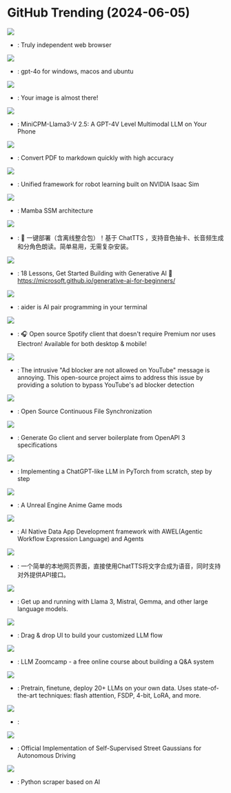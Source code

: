 # GitHub Trending (2024-06-05)

![](https://img.shields.io/badge/C%2B%2B-New%20145-green?style=flat-square&logo=appveyor)
- [](https://github.comundefined): Truly independent web browser

![](https://img.shields.io/badge/Python-New%201-green?style=flat-square&logo=appveyor)
- [](https://github.comundefined): gpt-4o for windows, macos and ubuntu

![](https://img.shields.io/badge/Python-New%201-green?style=flat-square&logo=appveyor)
- [](https://github.comundefined): Your image is almost there!

![](https://img.shields.io/badge/Python-New%20464-green?style=flat-square&logo=appveyor)
- [](https://github.comundefined): MiniCPM-Llama3-V 2.5: A GPT-4V Level Multimodal LLM on Your Phone

![](https://img.shields.io/badge/Python-New%20312-green?style=flat-square&logo=appveyor)
- [](https://github.comundefined): Convert PDF to markdown quickly with high accuracy

![](https://img.shields.io/badge/Python-New%20104-green?style=flat-square&logo=appveyor)
- [](https://github.comundefined): Unified framework for robot learning built on NVIDIA Isaac Sim

![](https://img.shields.io/badge/Python-New%20133-green?style=flat-square&logo=appveyor)
- [](https://github.comundefined): Mamba SSM architecture

![](https://img.shields.io/badge/Python-New%20201-green?style=flat-square&logo=appveyor)
- [](https://github.comundefined): 🚀 一键部署（含离线整合包）！基于 ChatTTS ，支持音色抽卡、长音频生成和分角色朗读。简单易用，无需复杂安装。

![](https://img.shields.io/badge/Jupyter%20Notebook-New%20367-green?style=flat-square&logo=appveyor)
- [](https://github.comundefined): 18 Lessons, Get Started Building with Generative AI 🔗 https://microsoft.github.io/generative-ai-for-beginners/

![](https://img.shields.io/badge/Python-New%2034-green?style=flat-square&logo=appveyor)
- [](https://github.comundefined): aider is AI pair programming in your terminal

![](https://img.shields.io/badge/Dart-New%2066-green?style=flat-square&logo=appveyor)
- [](https://github.comundefined): 🎧 Open source Spotify client that doesn't require Premium nor uses Electron! Available for both desktop & mobile!

![](https://img.shields.io/badge/JavaScript-New%2031-green?style=flat-square&logo=appveyor)
- [](https://github.comundefined): The intrusive "Ad blocker are not allowed on YouTube" message is annoying. This open-source project aims to address this issue by providing a solution to bypass YouTube's ad blocker detection

![](https://img.shields.io/badge/Go-New%20188-green?style=flat-square&logo=appveyor)
- [](https://github.comundefined): Open Source Continuous File Synchronization

![](https://img.shields.io/badge/Go-New%2040-green?style=flat-square&logo=appveyor)
- [](https://github.comundefined): Generate Go client and server boilerplate from OpenAPI 3 specifications

![](https://img.shields.io/badge/Jupyter%20Notebook-New%20426-green?style=flat-square&logo=appveyor)
- [](https://github.comundefined): Implementing a ChatGPT-like LLM in PyTorch from scratch, step by step

![](https://img.shields.io/badge/Batchfile-New%2036-green?style=flat-square&logo=appveyor)
- [](https://github.comundefined): A Unreal Engine Anime Game mods

![](https://img.shields.io/badge/Python-New%2025-green?style=flat-square&logo=appveyor)
- [](https://github.comundefined): AI Native Data App Development framework with AWEL(Agentic Workflow Expression Language) and Agents

![](https://img.shields.io/badge/Python-New%20343-green?style=flat-square&logo=appveyor)
- [](https://github.comundefined): 一个简单的本地网页界面，直接使用ChatTTS将文字合成为语音，同时支持对外提供API接口。

![](https://img.shields.io/badge/Go-New%20251-green?style=flat-square&logo=appveyor)
- [](https://github.comundefined): Get up and running with Llama 3, Mistral, Gemma, and other large language models.

![](https://img.shields.io/badge/TypeScript-New%2060-green?style=flat-square&logo=appveyor)
- [](https://github.comundefined): Drag & drop UI to build your customized LLM flow

![](https://img.shields.io/badge/none-New%2041-green?style=flat-square&logo=appveyor)
- [](https://github.comundefined): LLM Zoomcamp - a free online course about building a Q&A system

![](https://img.shields.io/badge/Python-New%2061-green?style=flat-square&logo=appveyor)
- [](https://github.comundefined): Pretrain, finetune, deploy 20+ LLMs on your own data. Uses state-of-the-art techniques: flash attention, FSDP, 4-bit, LoRA, and more.

![](https://img.shields.io/badge/none-New%20124-green?style=flat-square&logo=appveyor)
- [](https://github.comundefined): 

![](https://img.shields.io/badge/Python-New%2017-green?style=flat-square&logo=appveyor)
- [](https://github.comundefined): Official Implementation of Self-Supervised Street Gaussians for Autonomous Driving

![](https://img.shields.io/badge/Python-New%20336-green?style=flat-square&logo=appveyor)
- [](https://github.comundefined): Python scraper based on AI

